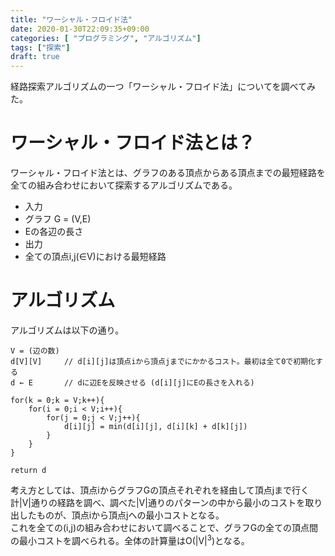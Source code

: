 ```yaml
---
title: "ワーシャル・フロイド法"
date: 2020-01-30T22:09:35+09:00
categories: [ "プログラミング", "アルゴリズム"]
tags: ["探索"]
draft: true
---
```


経路探索アルゴリズムの一つ「ワーシャル・フロイド法」についてを調べてみた。


# ワーシャル・フロイド法とは？

ワーシャル・フロイド法とは、グラフのある頂点からある頂点までの最短経路を全ての組み合わせにおいて探索するアルゴリズムである。  

- 入力
 - グラフ G = (V,E)
 - Eの各辺の長さ
- 出力
 - 全ての頂点i,j(∈V)における最短経路

# アルゴリズム

アルゴリズムは以下の通り。

```
V = (辺の数)
d[V][V]     // d[i][j]は頂点iから頂点jまでにかかるコスト。最初は全て0で初期化する
d ← E       // dに辺Eを反映させる (d[i][j]にEの長さを入れる)

for(k = 0;k = V;k++){
    for(i = 0;i < V;i++){
        for(j = 0;j < V;j++){
            d[i][j] = min(d[i][j], d[i][k] + d[k][j])
        }
    }
}

return d
```

考え方としては、頂点iからグラフGの頂点それぞれを経由して頂点jまで行く計|V|通りの経路を調べ、調べた|V|通りのパターンの中から最小のコストを取り出したものが、頂点iから頂点jへの最小コストとなる。  
これを全ての(i,j)の組み合わせにおいて調べることで、グラフGの全ての頂点間の最小コストを調べられる。全体の計算量はO(|V|<sup>3</sup>)となる。  


